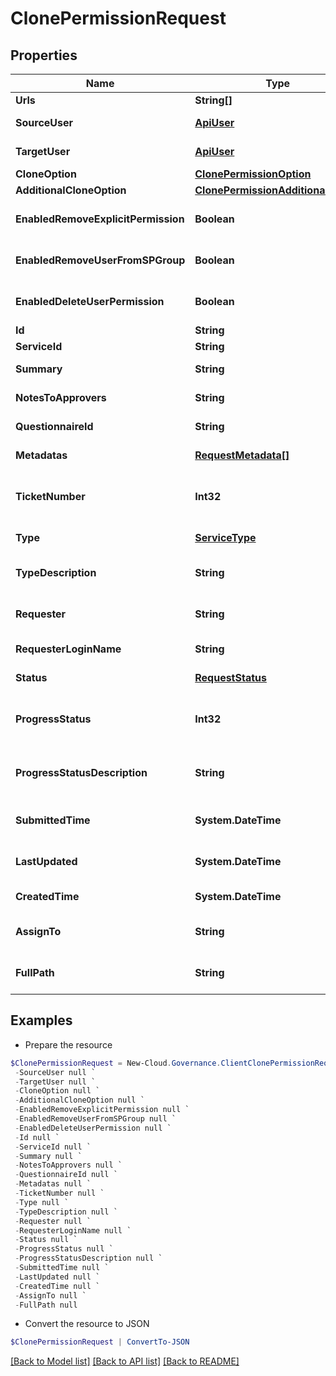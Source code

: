 # ClonePermissionRequest
## Properties

Name | Type | Description | Notes
------------ | ------------- | ------------- | -------------
**Urls** | **String[]** |  | [optional] 
**SourceUser** | [**ApiUser**](ApiUser.md) | ApiUser model | [optional] 
**TargetUser** | [**ApiUser**](ApiUser.md) | ApiUser model | [optional] 
**CloneOption** | [**ClonePermissionOption**](ClonePermissionOption.md) |  | [optional] 
**AdditionalCloneOption** | [**ClonePermissionAdditionalOption**](ClonePermissionAdditionalOption.md) |  | [optional] 
**EnabledRemoveExplicitPermission** | **Boolean** |  | [optional] [default to $false]
**EnabledRemoveUserFromSPGroup** | **Boolean** |  | [optional] [default to $false]
**EnabledDeleteUserPermission** | **Boolean** |  | [optional] [default to $false]
**Id** | **String** | Id of request. | [optional] 
**ServiceId** | **String** | Id of service. | [optional] 
**Summary** | **String** | Summary of request. | [optional] 
**NotesToApprovers** | **String** | Notes to approvers. | [optional] 
**QuestionnaireId** | **String** | Id of questionnaire | [optional] 
**Metadatas** | [**RequestMetadata[]**](RequestMetadata.md) | Metadata of request. | [optional] 
**TicketNumber** | **Int32** | Ticket number of request. | [optional] [readonly] [default to 0]
**Type** | [**ServiceType**](ServiceType.md) | Service type of request. | [optional] [readonly] 
**TypeDescription** | **String** | Service type description of request. | [optional] [readonly] 
**Requester** | **String** | Requester display name. | [optional] [readonly] 
**RequesterLoginName** | **String** | Requester login name. | [optional] [readonly] 
**Status** | [**RequestStatus**](RequestStatus.md) | Status of request. | [optional] [readonly] 
**ProgressStatus** | **Int32** | Progress status of request. | [optional] [readonly] [default to 0]
**ProgressStatusDescription** | **String** | Progress status description of request. | [optional] [readonly] 
**SubmittedTime** | **System.DateTime** | Submitted time of request. | [optional] [readonly] 
**LastUpdated** | **System.DateTime** | Last updated time of request. | [optional] [readonly] 
**CreatedTime** | **System.DateTime** | Created time of request. | [optional] [readonly] 
**AssignTo** | **String** | Task assignee of request. | [optional] [readonly] 
**FullPath** | **String** | Object full path of request. | [optional] [readonly] 

## Examples

- Prepare the resource
```powershell
$ClonePermissionRequest = New-Cloud.Governance.ClientClonePermissionRequest  -Urls null `
 -SourceUser null `
 -TargetUser null `
 -CloneOption null `
 -AdditionalCloneOption null `
 -EnabledRemoveExplicitPermission null `
 -EnabledRemoveUserFromSPGroup null `
 -EnabledDeleteUserPermission null `
 -Id null `
 -ServiceId null `
 -Summary null `
 -NotesToApprovers null `
 -QuestionnaireId null `
 -Metadatas null `
 -TicketNumber null `
 -Type null `
 -TypeDescription null `
 -Requester null `
 -RequesterLoginName null `
 -Status null `
 -ProgressStatus null `
 -ProgressStatusDescription null `
 -SubmittedTime null `
 -LastUpdated null `
 -CreatedTime null `
 -AssignTo null `
 -FullPath null
```

- Convert the resource to JSON
```powershell
$ClonePermissionRequest | ConvertTo-JSON
```

[[Back to Model list]](../README.md#documentation-for-models) [[Back to API list]](../README.md#documentation-for-api-endpoints) [[Back to README]](../README.md)

